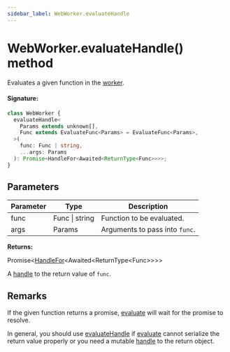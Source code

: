 ```yaml
---
sidebar_label: WebWorker.evaluateHandle
---
```


# WebWorker.evaluateHandle() method

Evaluates a given function in the [worker](./puppeteer.webworker.md).

#### Signature:

```typescript
class WebWorker {
  evaluateHandle<
    Params extends unknown[],
    Func extends EvaluateFunc<Params> = EvaluateFunc<Params>,
  >(
    func: Func | string,
    ...args: Params
  ): Promise<HandleFor<Awaited<ReturnType<Func>>>>;
}
```

## Parameters

| Parameter | Type           | Description                               |
| --------- | -------------- | ----------------------------------------- |
| func      | Func \| string | Function to be evaluated.                 |
| args      | Params         | Arguments to pass into <code>func</code>. |

**Returns:**

Promise&lt;[HandleFor](./puppeteer.handlefor.md)&lt;Awaited&lt;ReturnType&lt;Func&gt;&gt;&gt;&gt;

A [handle](./puppeteer.jshandle.md) to the return value of `func`.

## Remarks

If the given function returns a promise, [evaluate](./puppeteer.webworker.evaluate.md) will wait for the promise to resolve.

In general, you should use [evaluateHandle](./puppeteer.webworker.evaluatehandle.md) if [evaluate](./puppeteer.webworker.evaluate.md) cannot serialize the return value properly or you need a mutable [handle](./puppeteer.jshandle.md) to the return object.
